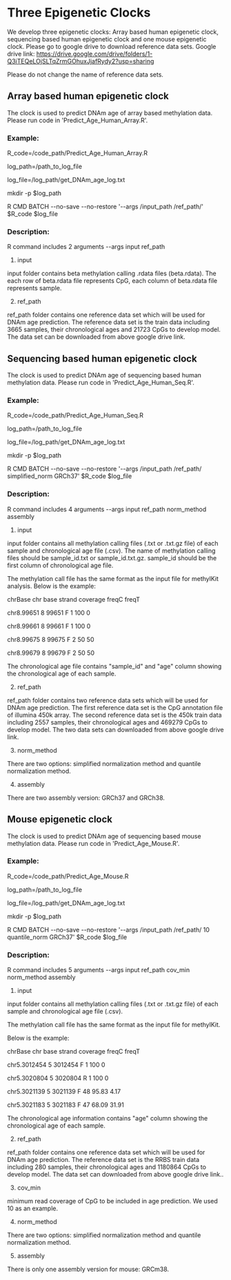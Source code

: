 # Three Epigenetic Clocks

We develop three epigenetic clocks: Array based human epigenetic clock, sequencing based human epigenetic clock and one mouse epigenetic clock. Please go to google drive to download reference data sets.
Google drive link:
https://drive.google.com/drive/folders/1-Q3iTEQeLOjSLTqZrmGOhuxJjafRydy2?usp=sharing

Please do not change the name of reference data sets.

## Array based human epigenetic clock

The clock is used to predict DNAm age of array based methylation data. Please run code in 'Predict_Age_Human_Array.R'.

### Example:

R_code=/code_path/Predict_Age_Human_Array.R

log_path=/path_to_log_file

log_file=/log_path/get_DNAm_age_log.txt

mkdir -p $log_path

R CMD BATCH --no-save --no-restore '--args /input_path /ref_path/' $R_code $log_file

### Description:

R command includes 2 arguments
--args input ref_path

1. input

input folder contains beta methylation calling .rdata files (beta.rdata). The each row of beta.rdata file represents CpG,
each column of beta.rdata file represents sample.

2. ref_path

ref_path folder contains one reference data set which will be used for DNAm age prediction.
The reference data set is the train data including 3665 samples, their chronological ages and 21723 CpGs to develop model.
The data set can be downloaded from above google drive link.

## Sequencing based human epigenetic clock

The clock is used to predict DNAm age of sequencing based human methylation data. Please run code in 'Predict_Age_Human_Seq.R'.

### Example:

R_code=/code_path/Predict_Age_Human_Seq.R

log_path=/path_to_log_file

log_file=/log_path/get_DNAm_age_log.txt

mkdir -p $log_path

R CMD BATCH --no-save --no-restore '--args /input_path /ref_path/ simplified_norm GRCh37' $R_code $log_file

### Description:

R command includes 4 arguments
--args input ref_path norm_method assembly


1. input

input folder contains all methylation calling files (.txt or .txt.gz file) of each sample and chronological age file (.csv).
The name of methylation calling files should be sample_id.txt or sample_id.txt.gz.
sample_id should be the first column of chronological age file.

The methylation call file has the same format as the input file for methylKit analysis. 
Below is the example:

chrBase      chr		base  	strand  	coverage  	freqC 	freqT

chr8.99651	  8	  99651 	F 	1 	100 	0

chr8.99661	  8	  99661	  F	  1	  100	  0

chr8.99675	  8 	99675 	F	  2 	50  	50

chr8.99679	  8	  99679	  F	  2	  50	  50


The chronological age file contains "sample_id" and "age" column showing the chronological age of each sample.


2. ref_path

ref_path folder contains two reference data sets which will be used for DNAm age prediction.
The first reference data set is the CpG annotation file of illumina 450k array.
The second reference data set is the 450k train data including 2557 samples, their chronological ages and 469279 CpGs to develop model.
The two data sets can downloaded from above google drive link.

3. norm_method

There are two options: simplified normalization method and quantile normalization method.

4. assembly

There are two assembly version: GRCh37 and GRCh38.


## Mouse epigenetic clock

The clock is used to predict DNAm age of sequencing based mouse methylation data. Please run code in 'Predict_Age_Mouse.R'.

### Example:

R_code=/code_path/Predict_Age_Mouse.R

log_path=/path_to_log_file

log_file=/log_path/get_DNAm_age_log.txt

mkdir -p $log_path

R CMD BATCH --no-save --no-restore '--args /input_path /ref_path/ 10 quantile_norm GRCh37' $R_code $log_file

### Description:

R command includes 5 arguments
--args input ref_path cov_min norm_method assembly


1. input

input folder contains all methylation calling files (.txt or .txt.gz file) of each sample and chronological age file (.csv).

The methylation call file has the same format as the input file for methylKit.

Below is the example:

chrBase	chr	base	strand	coverage	freqC	freqT

chr5.3012454	5	3012454	F	1	100	0

chr5.3020804	5	3020804	R	1	100	0

chr5.3021139	5	3021139	F	48	95.83	4.17

chr5.3021183	5	3021183	F	47	68.09	31.91

The chronological age information contains "age" column showing the chronological age of each sample.


2. ref_path

ref_path folder contains one reference data set which will be used for DNAm age prediction.
The reference data set is the RRBS train data including 280 samples, their chronological ages and 1180864 CpGs to develop model.
The data set can downloaded from above google drive link..


3. cov_min

minimum read coverage of CpG to be included in age prediction. We used 10 as an example.

4. norm_method

There are two options: simplified normalization method and quantile normalization method.

5. assembly

There is only one assembly version for mouse: GRCm38.




